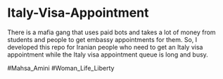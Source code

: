 # Italy-Visa-Appointment
There is a mafia gang that uses paid bots and takes a lot of money from students and people to get embassy appointments for them.
So, I developed this repo for Iranian people who need to get an Italy visa appointment while the Italy visa appointment queue is long and busy.

#Mahsa_Amini
#Woman_Life_Liberty
